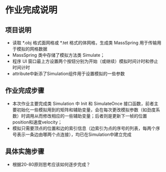 # 作业完成说明

## 项目说明

- 读取 *.obj 格式面网格或 *.tet 格式的体网格，生成类 MassSpring 用于传输用于模拟的网格数据
- MassSpring 类中存储了模拟方法类 Simulate；
- 程序 UI 窗口最上方设置两个按钮分别为开始（或继续）模拟时间计时和停止时间计时
- attribute中新添了Simulation组件用于设置模拟的一些参数


## 作业完成步骤

- 本次作业主要完成类 Simulation 中 Init 和 SimulateOnce 接口函数，前者主要初始化一些模拟用到的矩阵和辅助变量，会在每次更改模拟参数（如劲度系数）时调用从而修改相应的一些辅助变量；后者则是更新下一帧的位置position和速度velocity；
- 模拟只需要顶点的位置和边的索引信息（边索引为点的序号的列表，每两个序号表示一条边由哪两个点连接），均已在Simulation中建立完成

## 具体实施步骤

- 根据20-80原则思考应该如何逐步完成？
